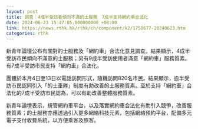 ```yaml
---
layout: post
title: 調查：4成半受訪者傾向不滿的士服務　7成半支持網約車合法化
date: 2024-06-23 15:47:05.000000000 +08:00
link: https://news.rthk.hk/rthk/ch/component/k2/1758677-20240623.htm
categories: rthk
---
```


新青年論壇公布有關對的士服務及「網約車」合法化意見調查。結果顯示，4成半受訪市民傾向不滿意的士服務；另有9成半受訪使用者滿意「網約車」服務質素。有7成半受訪市民支持「網約車」合法化。

團體於本月4日至13日以電話訪問形式，隨機訪問820名市民。結果顯示，逾半受訪市民認同引入「的士車隊」制度有助改善的士服務質素。至於支持「網約車」合法化的7成半受訪市民認為，可以有助改善整體服務質素。

新青年論壇表示，規管網約車平台，以及落實網約車合法化有助引入競爭，改善服務質素；的士服務亦應透過引入更多網絡科技元素，包括網絡預約平台，配備多元電子支付收費系統，以方便乘客及旅客。
